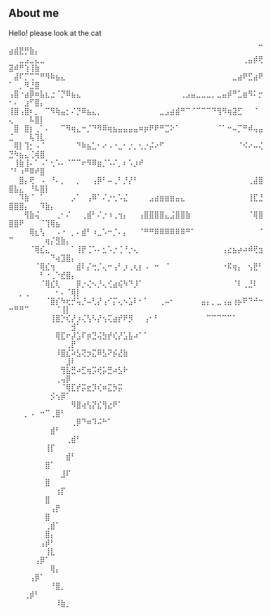 ## About me
<!--
**lisemtsova/lisemtsova** is a ✨ _special_ ✨ repository because its `README.md` (this file) appears on your GitHub profile.
-->
Hello! please look at the cat
⠀⠀⠀⠀⠀⠀⠀⠀⠀⠀⠀⠀⠀⠀⠀⠀⠀⠀⠀⠀⠀⠀⠀⠀⠀⠀⠀⠀⠀⠀⠀⠀⠀⠀⠀⠀⠀⠀⠀⠀⠀⠀⠀⠀⠀⠀⠀⠀⣀⣴⣾⣟⡛⣷⡄⠀⠀⠀⠀⠀⠀⠀⠀
⠀⠀⣀⣠⣀⣄⣀⠀⠀⠀⠀⠀⠀⠀⠀⠀⠀⠀⠀⠀⠀⠀⠀⠀⠀⠀⠀⠀⠀⠀⠀⠀⠀⠀⠀⠀⠀⠀⠀⠀⠀⠀⠀⠀⠀⢀⣤⡾⢟⣽⠾⠛⢱⢸⣷⠀⠀⠀⠀⠀⠀⠀⠀
⠀⣼⠏⡉⢉⠉⠛⠻⠷⣦⣄⠀⠀⠀⠀⠀⠀⠀⠀⠀⠀⠀⠀⠀⠀⠀⠀⠀⠀⠀⠀⠀⠀⠀⠀⠀⠀⠀⠀⠀⠀⠀⠀⣀⣴⠟⣋⣴⠟⠁⠀⡀⠻⣘⣿⠀⠀⠀⠀⠀⠀⠀⠀
⢠⣿⠐⣴⡿⠶⣧⣆⣐⠈⡙⠿⣦⣄⠀⠀⠀⠀⠀⠀⠀⠀⠀⠀⠀⠀⠀⠀⠀⠀⠀⠀⠀⢀⣠⣤⣀⣀⣀⡀⣀⣤⡾⠛⣁⣶⠻⠅⡒⠂⠄⠀⣰⠋⣿⡄⠀⠀⠀⠀⠀⠀⠀
⢸⣿⢠⣿⠆⡀⠀⠉⠻⢷⣤⡂⠌⡙⠿⣦⣄⡀⠀⠀⠀⠀⠀⠀⠀⠀⠀⠀⠀⣀⣠⣴⣾⠛⠉⠈⠉⠉⠉⠙⢻⠻⢶⣽⣋⠀⠀⠈⠀⢄⠀⠀⠀⠧⣿⡇⠀⠀⠀⠀⠀⠀⠀
⠀⣿⠀⣿⡆⢀⠁⠄⠀⠀⠉⠻⢶⣄⠒⡈⠙⠻⠿⢶⣦⣤⣤⣤⣤⠶⡶⠟⠟⠛⣉⠕⠁⠀⠀⠀⠀⠀⠀⠀⠈⠁⠒⠤⡉⠛⠾⢤⣤⣈⠀⠀⠀⢧⢹⣇⠀⠀⠀⠀⠀⠀⠀
⠀⢿⡇⢹⡂⠠⠈⠀⠀⠀⠀⠀⠀⠙⠷⣦⣁⠂⠔⠠⠐⣀⠂⡐⡀⢂⡐⡬⠔⠋⠀⠀⠀⠀⠀⠀⠀⠀⠀⠀⠀⠀⠀⠀⠈⠪⠔⠤⢌⣙⠳⣦⣄⢈⢾⣿⠀⠀⠀⠀⠀⠀⠀
⠀⢸⣷⢸⠄⠁⠠⠁⢂⠡⠄⠈⠉⠉⠖⠻⠿⣶⡈⠡⠌⡀⠆⠡⡰⠞⠀⠀⠀⠀⠀⠀⠀⠀⠀⠀⠀⠀⠀⠀⠀⠀⠀⠀⠀⠀⠀⠀⠀⠈⠃⠰⠛⠿⠞⣿⠀⠀⠀⠀⠀⠀⠀
⠀⠀⣿⡄⢟⠀⠠⠀⠘⠄⡀⠀⠀⡀⠀⠀⢠⡿⠃⠤⢀⠃⡘⡜⠃⠀⠀⠀⠀⠀⠀⠀⠀⠀⠀⠀⠀⠀⠀⠀⠀⠀⠀⠀⠀⠀⢀⣼⣿⣿⣧⣄⠀⠘⠧⣿⡇⠀⠀⠀⠀⠀⠀
⠀⠀⠹⣷⠈⠀⠁⠀⠀⠀⠀⠀⡠⠁⠀⢠⠿⠁⠌⡐⢂⠡⣌⠀⠀⠀⠀⣠⣴⣶⣶⣶⣤⣄⠀⠀⠀⠀⠀⠀⠀⠀⠀⠀⠀⠀⢸⣏⣘⣿⣿⣿⡄⠀⠀⠹⣷⡄⠀⠀⠀⠀⠀
⠀⠀⠀⢻⣷⢬⠀⠀⠀⢀⠂⠌⠀⠀⢀⣾⠃⠌⡐⠰⢀⢲⡄⠀⠀⢠⣿⣿⣿⣿⣄⣨⣿⣿⣷⠀⠀⠀⠀⠀⠀⠀⠀⠀⠀⠀⠈⢿⣿⣿⣿⠟⠀⠀⠀⠈⢹⢿⣦⠀⠀⠀⠀
⠀⠀⠀⠀⢿⣆⢣⠀⠀⠠⠐⠀⡀⠄⣾⠃⠰⣀⠡⠒⡈⠄⡄⠀⠀⠈⠛⠛⠿⠿⠿⠿⠿⠿⠛⠁⠀⠀⠀⠀⠀⠀⠀⠀⠀⠀⠀⠀⠈⠉⠀⠀⠀⠀⠀⠀⢶⡌⣻⣷⡄⠀⠀
⠀⠀⠀⠀⠈⢿⣎⣄⠀⠀⠀⠀⠁⢸⡟⢈⠡⠄⣂⠡⡐⢈⠘⡐⢄⠀⠀⠀⠀⠀⠀⠀⠀⠀⠀⠀⠀⠀⠀⠀⠀⢠⣔⣦⡴⠴⠾⢟⣲⠀⠀⠀⠀⠀⠀⠀⠀⠙⢴⣹⣿⡄⠀
⠀⠀⠀⠀⠀⠈⢿⣎⢲⠀⠀⠀⠀⣾⠇⡌⢒⡈⢄⠒⢠⠃⡰⢀⢆⡆⠠⠀⠒⠀⠈⠀⠀⠀⠀⠀⠀⠀⠀⠀⠀⠐⠯⢶⡄⠀⢢⣟⠃⠀⠀⠀⠀⠀⠀⠃⠐⢀⠑⣞⣿⡄
⠀⠀⠀⠀⠀⠀⠈⢿⣎⢇⠀⠀⠀⡿⡐⢌⠢⡘⢄⢊⣴⢮⠳⠙⡸⠁⠀⠀⠀⠀⠀⠀⠀⠀⠀⠀⠀⠀⠀⠀⠀⠀⠀⠈⠇⢀⣘⠇⠀⠀⠀⡀⢀⠀⠀⠀⠀⠀⠂⠄⠈⢿⡇
⠀⠀⠀⠀⠀⠀⠀⠈⣿⡎⠳⢖⡚⢥⡘⠤⢃⡜⢠⠊⡍⢄⠢⣡⠇⠂⠁⠀⠀⢀⠤⠂⠀⠀⠀⠀⠀⣤⡄⡀⣀⢠⣤⢰⡦⠟⠙⠚⠒⠒⠛⠛⠉⠀⠀⠀⠀⠀⠈⢸⡇
⠀⠀⠀⠀⠀⠀⠀⠀⢸⣿⡑⢎⡜⡰⢌⢣⠣⡜⢢⢍⣴⡞⠟⡻⠀⠀⢠⠂⠃⠀⠀⠀⠀⠀⠀⠀⠀⠀⠉⠉⠉⠉⠉⠁⠀⠀⠀⠀⠀⠀⠀⠀⠀⠀⠀⠀⠀⠀⠀⠀⠀⣺⠁
⠀⠀⠀⠀⠀⠀⠀⠀⠀⢿⣏⠖⡼⣡⠏⡶⣙⢬⣳⡞⢎⡜⣡⣧⠴⠁⠁⠀⠀⠀⠀⠀⠀⠀⠀⠀⠀⠀⠀⠀⠀⠀⠀⠀⠀⠀⠀⠀⠀⠀⠀⠀⠀⠀⠀⠀⠀⠀⠀⠀⢀⡟⠀
⠀⠀⠀⠀⠀⠀⠀⠀⠀⠸⣿⣎⠵⣣⢝⡲⣍⠿⣣⠝⡮⣜⣷⠀⠀⠀⠀⠀⠀⠀⠀⠀⠀⠀⠀⠀⠀⠀⠀⠀⠀⠀⠀⠀⠀⠀⠀⠀⠀⠀⠀⠀⠀⠀⠀⠀⠀⠀⠀⠀⣸⠇⠀
⠀⠀⠀⠀⠀⠀⠀⠀⠀⠀⢻⣧⣛⠴⣋⢶⡩⢞⡥⣛⠴⣣⠗⠀⠀⠀⠀⠀⠀⠀⠀⠀⠀⠀⠀⠀⠀⠀⠀⠀⠀⠀⠀⠀⠀⠀⠀⠀⠀⠀⠀⠀⠀⠀⠀⠀⠀⠀⢀⢤⡿⠀⠀
⠀⠀⠀⠀⠀⠀⠀⠀⠀⠀⠈⢿⣏⡞⡭⣖⡹⢎⠶⣍⡳⡭⠀⠀⠀⠀⠀⠀⠀⠀⠀⠀⠀⠀⠀⠀⠀⠀⠀⠀⠀⠀⠀⠀⠀⠀⠀⠀⠀⠀⠀⠀⠀⠀⠀⠀⠀⡪⢢⡿⠁⠀⠀
⠀⠀⠀⠀⠀⠀⠀⠀⠀⠀⠀⠀⠻⣿⢴⢣⡝⣎⢻⣔⠟⠁⠀⠀⠀⠀⠀⠀⠀⠀⠀⠀⠀⠀⠀⠀⠀⠀⠀⠀⠀⠀⠀⠀⠀⠀⠀⠀⠀⠀⠀⠀⡀⠠⠀⠒⠉⢀⣿⠃⠀⠀⠀
⠀⠀⠀⠀⠀⠀⠀⠀⠀⠀⠀⠀⢀⡿⠙⠶⠹⠬⠓⠁⠀⠀⠀⠀⠀⠀⠀⠀⠀⠀⠀⠀⠀⠀⠀⠀⠀⠀⠀⠀⠀⠀⠀⠀⠀⠀⠀⠀⠀⠀⠀⠀⠀⠀⠀⠀⠀⣾⠃⠀⠀⠀⠀
⠀⠀⠀⠀⠀⠀⠀⠀⠀⠀⠀⢀⣾⠃⠀⠀⠀⠀⠀⠀⠀⠀⠀⠀⠀⠀⠀⠀⠀⠀⠀⠀⠀⠀⠀⠀⠀⠀⠀⠀⠀⠀⠀⠀⠀⠀⠀⠀⠀⠀⠀⠀⠀⠀⠀⠀⢸⡏⠀⠀⠀⠀⠀
⠀⠀⠀⠀⠀⠀⠀⠀⠀⠀⠀⣾⠃⠀⠀⠀⠀⠀⠀⠀⠀⠀⠀⠀⠀⠀⠀⠀⠀⠀⠀⠀⠀⠀⠀⠀⠀⠀⠀⠀⠀⠀⠀⠀⠀⠀⠀⠀⠀⠀⠀⠀⠀⠀⠀⠀⣿⠁⠀⠀⠀⠀⠀
⠀⠀⠀⠀⠀⠀⠀⠀⠀⠀⣸⠏⠀⠀⠀⠀⠀⠀⠀⠀⠀⠀⠀⠀⠀⠀⠀⠀⠀⠀⠀⠀⠀⠀⠀⠀⠀⠀⠀⠀⠀⠀⠀⠀⠀⠀⠀⠀⠀⠀⠀⠀⠀⠀⠀⠀⣿⠀⠀⠀⠀⠀⠀
⠀⠀⠀⠀⠀⠀⠀⠀⠀⢰⡏⠀⠀⠀⠀⠀⠀⠀⠀⠀⠀⠀⠀⠀⠀⠀⠀⠀⠀⠀⠀⠀⠀⠀⠀⠀⠀⠀⠀⠀⠀⠀⠀⠀⠀⠀⠀⠀⠀⠀⠀⠀⠀⠀⠀⠀⣿⠀⠀⠀⠀⠀⠀
⠀⠀⠀⠀⠀⠀⠀⠀⢠⡟⠀⠀⠀⠀⠀⠀⠀⠀⠀⠀⠀⠀⠀⠀⠀⠀⠀⠀⠀⠀⠀⠀⠀⠀⠀⠀⠀⠀⠀⠀⠀⠀⠀⠀⠀⠀⠀⠀⠀⠀⠀⠀⠀⠀⠀⠀⣿⠀⠀⠀⠀⠀⠀
⠀⠀⠀⠀⠀⠀⠀⢀⣾⠁⠀⠀⠀⠀⠀⠀⠀⠀⠀⠀⠀⠀⠀⠀⠀⠀⠀⠀⠀⠀⠀⠀⠀⠀⠀⠀⠀⠀⠀⠀⠀⠀⠀⠀⠀⠀⠀⠀⠀⠀⠀⠀⠀⠀⠀⠀⣿⡄⠀⠀⠀⠀⠀
⠀⠀⠀⠀⠀⠀⢠⡾⠃⠀⠀⠀⠀⠀⠀⠀⠀⠀⠀⠀⠀⠀⠀⠀⠀⠀⠀⠀⠀⠀⠀⠀⠀⠀⠀⠀⠀⠀⠀⠀⠀⠀⠀⠀⠀⠀⠀⠀⠀⠀⠀⠀⠀⠀⠀⠀⢸⣇⠀⠀⠀⠀⠀
⠀⠀⠀⠀⠀⢠⡿⠁⠀⠀⠀⠀⠀⠀⠀⠀⠀⠀⠀⠀⠀⠀⠀⠀⠀⠀⠀⠀⠀⠀⠀⠀⠀⠀⠀⠀⠀⠀⠀⠀⠀⠀⠀⠀⠀⠀⠀⠀⠀⠀⠀⠀⠀⠀⠀⠀⠀⢿⡄⠀⠀⠀⠀
⠀⠀⠀⠀⢠⡿⠁⠀⠀⠀⠀⠀⠀⠀⠀⠀⠀⠀⠀⠀⠀⠀⠀⠀⠀⠀⠀⠀⠀⠀⠀⠀⠀⠀⠀⠀⠀⠀⠀⠀⠀⠀⠀⠀⠀⠀⠀⠀⠀⠀⠀⠀⠀⠀⠀⠀⠀⠘⣿⡀⠀⠀⠀
⠀⠀⠀⢀⡾⠃⠀⠀⠀⠀⠀⠀⠀⠀⠀⠀⠀⠀⠀⠀⠀⠀⠀⠀⠀⠀⠀⠀⠀⠀⠀⠀⠀⠀⠀⠀⠀⠀⠀⠀⠀⠀⠀⠀⠀⠀⠀⠀⠀⠀⠀⠀⠀⠀⠀⠀⠀⠀⠸⣷⡀⠀⠀
